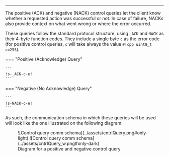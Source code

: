 
---

The positive (ACK) and negative (NACK) control queries let the client know whether a requested action was successful or not. In case of failure, NACKs also provide context on what went wrong or where the error occurred.

These queries follow the standard protocol structure, using `_ACK` and `NACK` as their 4-byte function codes. They include a single byte `c` as the error code (for positive control queries, `c` will take always the value `#!cpp uint8_t c=255`).

=== "Positive (Acknowledge) Query"

    ```
    !s-_ACK-c-e!
    ```

=== "Negative (No Acknowledge) Query"

    ```
    !s-NACK-c-e!
    ```

As such, the communication schema in which these queries will be used will look like the one illustrated on the following diagram.

<figure markdown="span">
  ![Control query comm schema](../assets/cntrlQuery.png#only-light)
  ![Control query comm schema](../assets/cntrlQuery_w.png#only-dark)
  <figcaption>Diagram for a positive and negative control query</figcaption>
</figure>